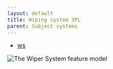 ```yaml
---
layout: default
title: Wiping system SPL
parent: Subject systems
---
```



- [ws](https://github.com/damascenodiego/learningFFSM/tree/master/FFSM_diff/Benchmark_SPL/ws) 

![The Wiper System feature model](https://raw.githubusercontent.com/damascenodiego/learningFFSM/master/FFSM_diff/Benchmark_SPL/ws/wsExample.png)